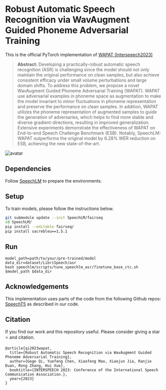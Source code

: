# Robust Automatic Speech Recognition via WavAugment Guided Phoneme Adversarial Training
This is the official PyTorch implementation of [WAPAT (Interspeech2023)](https://arxiv.org/pdf/2307.12498.pdf)
>**Abstract:** Developing a practically-robust automatic speech recognition (ASR) is challenging since the model should not only maintain the original performance on clean samples, but also achieve consistent efficacy under small volume perturbations and large domain shifts. To address this problem, we propose a novel WavAugment Guided Phoneme Adversarial Training (WAPAT). WAPAT use adversarial examples in phoneme space as augmentation to make the model invariant to minor fluctuations in phoneme representation and preserve the performance on clean samples. In addition, WAPAT utilizes the phoneme representation of augmented samples to guide the generation of adversaries, which helps to find more stable and diverse gradient-directions, resulting in improved generalization. Extensive experiments demonstrate the effectiveness of WAPAT on End-to-end Speech Challenge Benchmark (ESB). Notably, SpeechLM-WAPAT outperforms the original model by 6.28% WER reduction on ESB, achieving the new state-of-the-art.

![avatar](wapat.png)

## Dependencies
Follow [SpeechLM](https://github.com/microsoft/SpeechT5/tree/main/SpeechLM) to prepare the environments.

## Setup
To train models, please follow the instructions below.
```bash
git submodule update --init SpeechLM/fairseq
cd SpeechLM/
pip install --editable fairseq/
pip install sacrebleu==1.5.1
```

## Run 
```
model_path=path/to/your/pre-trained/model
data_dir=dataset/LibriSpeech/asr
bash speechlm/scripts/tune_speechlm_asr/finetune_base_ctc.sh $model_path $data_dir
```

## Acknowledgements
This implementation uses parts of the code from the following Github repos:
[SpeechT5](https://github.com/microsoft/SpeechT5)
as described in our code.

## Citation

If you find our work and this repository useful. Please consider giving a star ⭐ and citation.

```
@article{qi2023wapat,
  title={Robust Automatic Speech Recognition via WavAugment Guided Phoneme Adversarial Training},
  author={Gege Qi, Yuefeng Chen, Xiaofeng Mao, Xiaojun Jia, Ranjie Duan, Rong Zhang, Hui Xue},
  booktitle={INTERSPEECH 2023: Conference of the International Speech Communication Association.},
  year={2023}
}